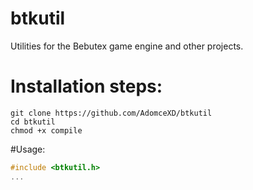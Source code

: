 # btkutil
Utilities for the Bebutex game engine and other projects.
# Installation steps:
```
git clone https://github.com/AdomceXD/btkutil
cd btkutil
chmod +x compile
```

#Usage:
```cpp
#include <btkutil.h>
...
```

